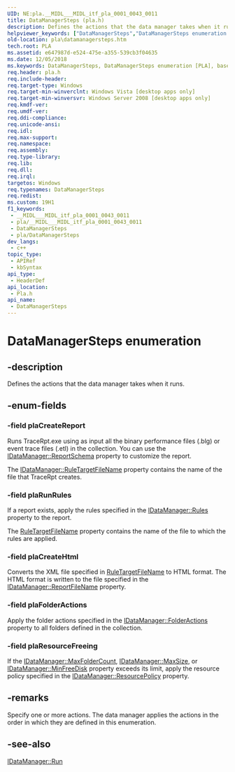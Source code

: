 ```yaml
---
UID: NE:pla.__MIDL___MIDL_itf_pla_0001_0043_0011
title: DataManagerSteps (pla.h)
description: Defines the actions that the data manager takes when it runs.
helpviewer_keywords: ["DataManagerSteps","DataManagerSteps enumeration [PLA]","base.datamanagersteps","pla.datamanagersteps","pla/DataManagerSteps","pla/plaCreateHtml","pla/plaCreateReport","pla/plaFolderActions","pla/plaResourceFreeing","pla/plaRunRules","plaCreateHtml","plaCreateReport","plaFolderActions","plaResourceFreeing","plaRunRules"]
old-location: pla\datamanagersteps.htm
tech.root: PLA
ms.assetid: e647987d-e524-475e-a355-539cb3f04635
ms.date: 12/05/2018
ms.keywords: DataManagerSteps, DataManagerSteps enumeration [PLA], base.datamanagersteps, pla.datamanagersteps, pla/DataManagerSteps, pla/plaCreateHtml, pla/plaCreateReport, pla/plaFolderActions, pla/plaResourceFreeing, pla/plaRunRules, plaCreateHtml, plaCreateReport, plaFolderActions, plaResourceFreeing, plaRunRules
req.header: pla.h
req.include-header: 
req.target-type: Windows
req.target-min-winverclnt: Windows Vista [desktop apps only]
req.target-min-winversvr: Windows Server 2008 [desktop apps only]
req.kmdf-ver: 
req.umdf-ver: 
req.ddi-compliance: 
req.unicode-ansi: 
req.idl: 
req.max-support: 
req.namespace: 
req.assembly: 
req.type-library: 
req.lib: 
req.dll: 
req.irql: 
targetos: Windows
req.typenames: DataManagerSteps
req.redist: 
ms.custom: 19H1
f1_keywords:
 - __MIDL___MIDL_itf_pla_0001_0043_0011
 - pla/__MIDL___MIDL_itf_pla_0001_0043_0011
 - DataManagerSteps
 - pla/DataManagerSteps
dev_langs:
 - c++
topic_type:
 - APIRef
 - kbSyntax
api_type:
 - HeaderDef
api_location:
 - Pla.h
api_name:
 - DataManagerSteps
---
```


# DataManagerSteps enumeration


## -description

Defines the actions that the data manager takes when it runs.

## -enum-fields

### -field plaCreateReport

Runs TraceRpt.exe using as input all the binary performance files (.blg) or event trace files (.etl) in the collection. You can use the <a href="https://docs.microsoft.com/previous-versions/windows/desktop/api/pla/nf-pla-idatamanager-get_reportschema">IDataManager::ReportSchema</a> property to customize the report.

The <a href="https://docs.microsoft.com/previous-versions/windows/desktop/api/pla/nf-pla-idatamanager-get_ruletargetfilename">IDataManager::RuleTargetFileName</a> property contains the name of the file that TraceRpt creates.

### -field plaRunRules

If a report exists, apply the rules specified in the <a href="https://docs.microsoft.com/previous-versions/windows/desktop/api/pla/nf-pla-idatamanager-get_rules">IDataManager::Rules</a> property to the report.

The <a href="https://docs.microsoft.com/previous-versions/windows/desktop/api/pla/nf-pla-idatamanager-get_ruletargetfilename">RuleTargetFileName</a> property contains the name of the file to which the rules are applied.

### -field plaCreateHtml

Converts the XML file specified in <a href="https://docs.microsoft.com/previous-versions/windows/desktop/api/pla/nf-pla-idatamanager-get_ruletargetfilename">RuleTargetFileName</a> to HTML format. The HTML format is written to the file specified in the <a href="https://docs.microsoft.com/previous-versions/windows/desktop/api/pla/nf-pla-idatamanager-get_reportfilename">IDataManager::ReportFileName</a> property.

### -field plaFolderActions

Apply the folder actions specified in the <a href="https://docs.microsoft.com/previous-versions/windows/desktop/api/pla/nf-pla-idatamanager-get_folderactions">IDataManager::FolderActions</a> property to all folders defined in the collection.

### -field plaResourceFreeing

If the <a href="https://docs.microsoft.com/previous-versions/windows/desktop/api/pla/nf-pla-idatamanager-get_maxfoldercount">IDataManager::MaxFolderCount</a>, <a href="https://docs.microsoft.com/previous-versions/windows/desktop/api/pla/nf-pla-idatamanager-get_maxsize">IDataManager::MaxSize</a>, or <a href="https://docs.microsoft.com/previous-versions/windows/desktop/api/pla/nf-pla-idatamanager-get_minfreedisk">IDataManager::MinFreeDisk</a> property exceeds its limit, apply the resource policy specified in the <a href="https://docs.microsoft.com/previous-versions/windows/desktop/api/pla/nf-pla-idatamanager-get_resourcepolicy">IDataManager::ResourcePolicy</a> property.

## -remarks

Specify one or more actions. The data manager applies the actions in the order in which they are defined in this enumeration.

## -see-also

<a href="https://docs.microsoft.com/previous-versions/windows/desktop/api/pla/nf-pla-idatamanager-run">IDataManager::Run</a>

